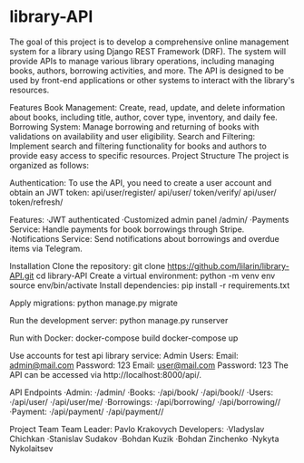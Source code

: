 # library-API
The goal of this project is to develop a comprehensive online management system for a library using Django REST Framework (DRF). The system will provide APIs to manage various library operations, including managing books, authors, borrowing activities, and more. The API is designed to be used by front-end applications or other systems to interact with the library's resources.

Features
Book Management: Create, read, update, and delete information about books, including title, author, cover type, inventory, and daily fee.
Borrowing System: Manage borrowing and returning of books with validations on availability and user eligibility.
Search and Filtering: Implement search and filtering functionality for books and authors to provide easy access to specific resources.
Project Structure
The project is organized as follows:

Authentication:
    To use the API, you need to create a user account and obtain an JWT token:
    api/user/register/
    api/user/ token/verify/
    api/user/ token/refresh/

Features:
    ·JWT authenticated
    ·Customized admin panel /admin/
    ·Payments Service: Handle payments for book borrowings through Stripe.
    ·Notifications Service: Send notifications about borrowings and overdue items via Telegram.

Installation
Clone the repository:
    git clone https://github.com/lilarin/library-API.git
    cd library-API
    Create a virtual environment:
    python -m venv env
    source env/bin/activate
    Install dependencies:
    pip install -r requirements.txt

Apply migrations:
    python manage.py migrate

Run the development server:
    python manage.py runserver

Run with Docker:
    docker-compose build
    docker-compose up


Use accounts for test api library service:
    Admin Users:
        Email: admin@mail.com
        Password: 123
        Email: user@mail.com
        Password: 123
The API can be accessed via http://localhost:8000/api/.

API Endpoints
·Admin:
    ·/admin/
·Books:
    ·/api/book/
    ·/api/book/<id>/
·Users:
    ·/api/user/
    ·/api/user/me/
·Borrowings:
    ·/api/borrowing/
    ·/api/borrowing/<id>/
·Payment:
    ·/api/payment/
    ·/api/payment/<id>/

Project Team
Team Leader: Pavlo Krakovych
Developers:
    ·Vladyslav Chichkan
    ·Stanislav Sudakov
    ·Bohdan Kuzik
    ·Bohdan Zinchenko
    ·Nykyta Nykolaitsev

